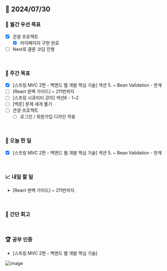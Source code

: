 ## 📅 2024/07/30

### 🚀 월간 우선 목표

- [x] 관광 프로젝트
  - [x] 마이페이지 구현 완료
- [ ] Next로 클론 코딩 진행

<br />

### 👏 주간 목표

- [x] [스프링 MVC 2편 - 백엔드 웹 개발 핵심 기술] 섹션 5. ~ Bean Validation - 한계
- [ ] [React 완벽 가이드] ~ 211번까지
- [ ] [스프링 시큐리티 강의] 섹션6 - 1~2 
- [ ] [백준] 문제 세개 풀기
- [ ] 관광 프로젝트
  - [ ] 로그인 / 회원가입 디자인 적용

<br />

### 💯 오늘 한 일

- [x] [스프링 MVC 2편 - 백엔드 웹 개발 핵심 기술] 섹션 5. ~ Bean Validation - 한계

<br />

### 📈 내일 할 일

- [React 완벽 가이드] ~ 211번까지

<br />

### 🤔 간단 회고

<br />

### 🏆 공부 인증

- [스프링 MVC 2편 - 백엔드 웹 개발 핵심 기술]

![image](https://github.com/user-attachments/assets/6fb88782-67cb-4668-8a75-87cb1fa4f291)
